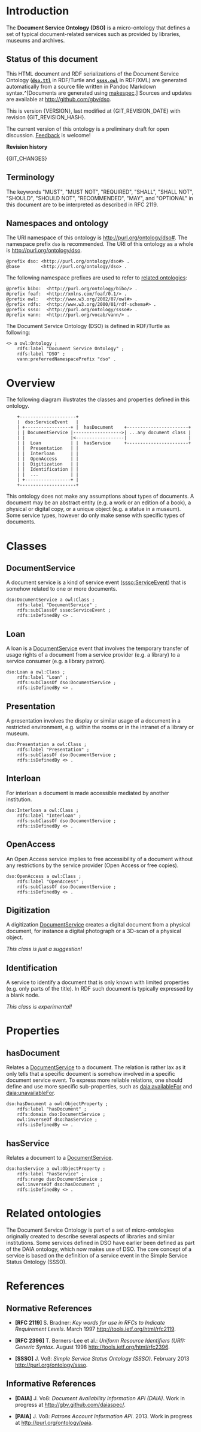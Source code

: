 # Introduction

The **Document Service Ontology (DSO)** is a micro-ontology that defines a set
of typical document-related services such as provided by libraries, museums and
archives.

## Status of this document

This HTML document and RDF serializations of the Document Service Ontology
([**`dso.ttl`**](dso.ttl) in RDF/Turtle and [**`ssss.owl`**](dso.owl) in
RDF/XML) are generated automatically from a source file written in Pandoc
Markdown syntax.^[Documents are generated using
[makespec](http://jakobib.github.io/makespec/).] Sources and updates are
available at <http://github.com/gbv/dso>.

This is version {VERSION}, last modified at {GIT_REVISION_DATE} with revision
{GIT_REVISION_HASH}.

The current version of this ontology is a preliminary draft for open
discussion. [Feedback](https://github.com/gbv/dso/issues) is welcome!

**Revision history**

{GIT_CHANGES}

## Terminology

The keywords "MUST", "MUST NOT", "REQUIRED", "SHALL", "SHALL NOT", "SHOULD",
"SHOULD NOT", "RECOMMENDED", "MAY", and "OPTIONAL" in this document are to be
interpreted as described in RFC 2119.

## Namespaces and ontology

The URI namespace of this ontology is <http://purl.org/ontology/dso#>. The
namespace prefix `dso` is recommended. The URI of this ontology as a whole
is <http://purl.org/ontology/dso>.

    @prefix dso: <http://purl.org/ontology/dso#> .
    @base        <http://purl.org/ontology/dso> .

The following namespace prefixes are used to refer to [related ontologies]:

    @prefix bibo:  <http://purl.org/ontology/bibo/> .
    @prefix foaf:  <http://xmlns.com/foaf/0.1/> .
    @prefix owl:   <http://www.w3.org/2002/07/owl#> .
    @prefix rdfs:  <http://www.w3.org/2000/01/rdf-schema#> .
    @prefix ssso:  <http://purl.org/ontology/ssso#> .
    @prefix vann:  <http://purl.org/vocab/vann/> .

The Document Service Ontology (DSO) is defined in RDF/Turtle as following:

    <> a owl:Ontology ;
        rdfs:label "Document Service Ontology" ;
        rdfs:label "DSO" ;
        vann:preferredNamespacePrefix "dso" .


# Overview

The following diagram illustrates the classes and properties defined in this ontology.

~~~ {.ditaa}
    +---------------------+
    |  dso:ServiceEvent   |
    | +-----------------+ |  hasDocument    +-----------------------+
    | | DocumentService |------------------>| ...any document class |
    | |                 |<------------------|                       |
    | |  Loan           | |  hasService     +-----------------------+
    | |  Presentation   | |
    | |  Interloan      | |
    | |  OpenAccess     | |
    | |  Digitization   | |
    | |  Identification | |
    | |  ...            | |
    | +-----------------+ |
    +---------------------+
~~~

This ontology does not make any assumptions about types of documents.
A document may be an abstract entity (e.g. a work or an edition of a book),
a physical or digital copy, or a unique object (e.g. a statue in a museum).
Some service types, however do only make sense with specific types of
documents.

# Classes

## DocumentService

[DocumentService]: #documentservice

A document service is a kind of service event ([ssso:ServiceEvent]) that is
somehow related to one or more documents.

    dso:DocumentService a owl:Class ;
        rdfs:label "DocumentService" ;
        rdfs:subClassOf ssso:ServiceEvent ;
        rdfs:isDefinedBy <> .

[ssso:ServiceEvent]: http://purl.org/ontology/ssso#ServiceEvent

## Loan

[Loan]: #loan

A loan is a [DocumentService] event that involves the temporary transfer of usage rights
of a document from a service provider (e.g. a library) to a service consumer
(e.g. a library patron).

    dso:Loan a owl:Class ;
        rdfs:label "Loan" ;
        rdfs:subClassOf dso:DocumentService ;
        rdfs:isDefinedBy <> .

## Presentation

[Presentation]: #presentation

A presentation involves the display or similar usage of a document in a
restricted environment, e.g.  within the rooms or in the intranet of a library
or museum.

    dso:Presentation a owl:Class ;
        rdfs:label "Presentation" ;
        rdfs:subClassOf dso:DocumentService ;
        rdfs:isDefinedBy <> .

## Interloan

[Interloan]: #interloan

For interloan a document is made accessible mediated by another institution.

    dso:Interloan a owl:Class ;
        rdfs:label "Interloan" ;
        rdfs:subClassOf dso:DocumentService ;
        rdfs:isDefinedBy <> .

## OpenAccess

[OpenAccess]: #openaccess

An Open Access service implies to free accessibility of a document without any
restrictions by the service provider (Open Access or free copies).

    dso:OpenAccess a owl:Class ;
        rdfs:label "OpenAccess" ;
        rdfs:subClassOf dso:DocumentService ;
        rdfs:isDefinedBy <> .


## Digitization

[Digitization]: #digitization

A digitization [DocumentService] creates a digital document from a physical
document, for instance a digital photograph or a 3D-scan of a physical object.

*This class is just a suggestion!*


## Identification

A service to identify a document that is only known with limited properties
(e.g. only parts of the title). In RDF such document is typically expressed by
a blank node.

*This class is experimental!*

# Properties

## hasDocument

[hasDocument]: #hasDocument

Relates a [DocumentService] to a document. The relation is rather lax as it
only tells that a specific document is somehow involved in a specific document
service event.  To express more reliable relations, one should define and use
more specific sub-properties, such as [daia:availableFor] and
[daia:unavailableFor].

    dso:hasDocument a owl:ObjectProperty ;
        rdfs:label "hasDocument" ;
        rdfs:domain dso:DocumentService ;
        owl:inverseOf dso:hasService ;
        rdfs:isDefinedBy <> .

[daia:availableFor]: http://purl.org/ontology/daia/availableFor 
[daia:unavailableFor]: http://purl.org/ontology/daia/unavailableFor 

## hasService

[hasService]: #hasService

Relates a document to a [DocumentService].

    dso:hasService a owl:ObjectProperty ;
        rdfs:label "hasService" ;
        rdfs:range dso:DocumentService ;
        owl:inverseOf dso:hasDocument ;
        rdfs:isDefinedBy <> .

# Related ontologies

[related ontologies]: #related-ontologies

The Document Service Ontology is part of a set of micro-ontologies originally
created to describe several aspects of libraries and similar institutions. Some
services defined in DSO have earlier been defined as part of the DAIA ontology,
which now makes use of DSO. The core concept of a service is based on the definition
of a service event in the Simple Service Status Ontology (SSSO).

# References

## Normative References

* **[RFC 2119]** S. Bradner: *Key words for use in RFCs to Indicate Requirement Levels*. 
  March 1997 <http://tools.ietf.org/html/rfc2119>.

* **[RFC 2396]** T. Berners-Lee et al.: *Uniform Resource Identifiers (URI): Generic Syntax*.
  August 1998 <http://tools.ietf.org/html/rfc2396>.

* **[SSSO]** J. Voß: *Simple Service Status Ontology (SSSO)*.
  February 2013 <http://purl.org/ontology/ssso>.

## Informative References

* **[DAIA]** J. Voß: *Document Availability Information API (DAIA)*.
  Work in progress at <http://gbv.github.com/daiaspec/>.

* **[PAIA]** J. Voß: *Patrons Account Information API*. 2013.
  Work in progress at <http://purl.org/ontology/paia>.

